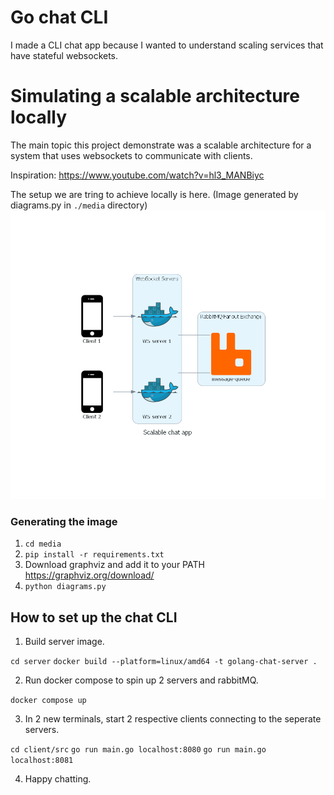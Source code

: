 # Go chat CLI

I made a CLI chat app because I wanted to understand scaling services that have stateful websockets.

# Simulating a scalable architecture locally

The main topic this project demonstrate was a scalable architecture for a system that uses websockets to communicate with clients.

Inspiration: https://www.youtube.com/watch?v=hl3_MANBiyc

The setup we are tring to achieve locally is here. (Image generated by diagrams.py in `./media` directory)
![Local setup](media/scalable_chat_app.png?raw=true "Local setup")

### Generating the image

1. `cd media`
2. `pip install -r requirements.txt`
3. Download graphviz and add it to your PATH https://graphviz.org/download/
4. `python diagrams.py`

## How to set up the chat CLI

1. Build server image.

`cd server`
`docker build --platform=linux/amd64 -t golang-chat-server .`

2. Run docker compose to spin up 2 servers and rabbitMQ.

`docker compose up`

3. In 2 new terminals, start 2 respective clients connecting to the seperate servers.

`cd client/src`
`go run main.go localhost:8080`
`go run main.go localhost:8081`

4. Happy chatting.

<!-- # So what is actually going on? -->

<!-- See my write up here if interested: -->
